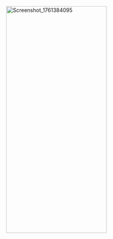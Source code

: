 <img width="270" height="606" alt="Screenshot_1761384095" src="https://github.com/user-attachments/assets/2e9d0ac1-1e65-401e-a0b9-14f2d07c3ea3" />
